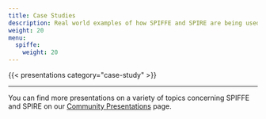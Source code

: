 ```yaml
---
title: Case Studies
description: Real world examples of how SPIFFE and SPIRE are being used
weight: 20
menu:
  spiffe:
    weight: 20
---
```


{{< presentations category="case-study" >}}

<hr/>

You can find more presentations on a variety of topics concerning SPIFFE and SPIRE on our [Community Presentations](/community/presentations/) page.